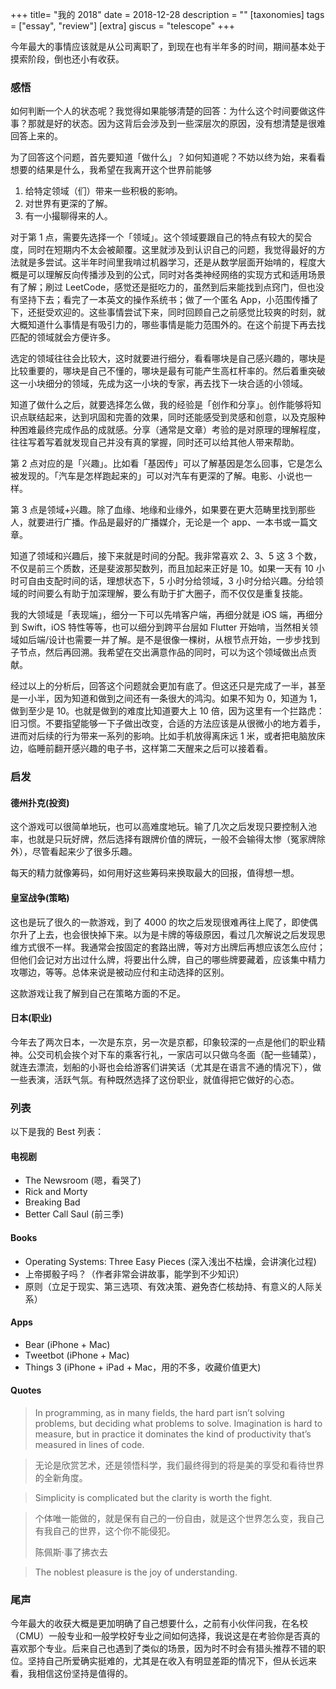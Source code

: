 +++
title= "我的 2018"
date = 2018-12-28
description = ""
[taxonomies]
tags = ["essay", "review"]
[extra]
giscus = "telescope"
+++

今年最大的事情应该就是从公司离职了，到现在也有半年多的时间，期间基本处于摸索阶段，倒也还小有收获。

### 感悟

如何判断一个人的状态呢？我觉得如果能够清楚的回答：为什么这个时间要做这件事？那就是好的状态。因为这背后会涉及到一些深层次的原因，没有想清楚是很难回答上来的。

为了回答这个问题，首先要知道「做什么」？如何知道呢？不妨以终为始，来看看想要的结果是什么，我希望在我离开这个世界前能够

1. 给特定领域（们）带来一些积极的影响。
2. 对世界有更深的了解。
3. 有一小撮聊得来的人。

对于第 1 点，需要先选择一个「领域」。这个领域要跟自己的特点有较大的契合度，同时在短期内不太会被颠覆。这里就涉及到认识自己的问题，我觉得最好的方法就是多尝试。这半年时间里我啃过机器学习，还是从数学层面开始啃的，程度大概是可以理解反向传播涉及到的公式，同时对各类神经网络的实现方式和适用场景有了解；刷过 LeetCode，感觉还是挺吃力的，虽然到后来能找到点窍门，但也没有坚持下去；看完了一本英文的操作系统书；做了一个匿名 App，小范围传播了下，还挺受欢迎的。这些事情尝试下来，同时回顾自己之前感觉比较爽的时刻，就大概知道什么事情是有吸引力的，哪些事情是能力范围外的。在这个前提下再去找匹配的领域就会方便许多。

选定的领域往往会比较大，这时就要进行细分，看看哪块是自己感兴趣的，哪块是比较重要的，哪块是自己不懂的，哪块是最有可能产生高杠杆率的。然后着重突破这一小块细分的领域，先成为这一小块的专家，再去找下一块合适的小领域。

知道了做什么之后，就要选择怎么做，我的经验是「创作和分享」。创作能够将知识点联结起来，达到巩固和完善的效果，同时还能感受到灵感和创意，以及克服种种困难最终完成作品的成就感。分享（通常是文章）考验的是对原理的理解程度，往往写着写着就发现自己并没有真的掌握，同时还可以给其他人带来帮助。

第 2 点对应的是「兴趣」。比如看「基因传」可以了解基因是怎么回事，它是怎么被发现的。「汽车是怎样跑起来的」可以对汽车有更深的了解。电影、小说也一样。

第 3 点是领域+兴趣。除了血缘、地缘和业缘外，如果要在更大范畴里找到那些人，就要进行广播。作品是最好的广播媒介，无论是一个 app、一本书或一篇文章。

知道了领域和兴趣后，接下来就是时间的分配。我非常喜欢 2、3、5 这 3 个数，不仅是前三个质数，还是斐波那契数列，而且加起来正好是 10。如果一天有 10 小时可自由支配时间的话，理想状态下，5 小时分给领域，3 小时分给兴趣。分给领域的时间要么有助于加深理解，要么有助于扩大圈子，而不仅仅是重复技能。

我的大领域是「表现端」，细分一下可以先啃客户端，再细分就是 iOS 端，再细分到 Swift，iOS 特性等等，也可以细分到跨平台层如 Flutter 开始啃，当然相关领域如后端/设计也需要一并了解。是不是很像一棵树，从根节点开始，一步步找到子节点，然后再回溯。我希望在交出满意作品的同时，可以为这个领域做出点贡献。

经过以上的分析后，回答这个问题就会更加有底了。但这还只是完成了一半，甚至是一小半，因为知道和做到之间还有一条很大的鸿沟。如果不知为 0，知道为 1，做到至少是 10。也就是做到的难度比知道要大上 10 倍，因为这里有一个拦路虎：旧习惯。不要指望能够一下子做出改变，合适的方法应该是从很微小的地方着手，进而对后续的行为带来一系列的影响。比如手机放得离床远 1 米，或者把电脑放床边，临睡前翻开感兴趣的电子书，这样第二天醒来之后可以接着看。

### 启发

#### 德州扑克(投资)

这个游戏可以很简单地玩，也可以高难度地玩。输了几次之后发现只要控制入池率，也就是只玩好牌，然后选择有跟牌价值的牌玩，一般不会输得太惨（冤家牌除外），尽管看起来少了很多乐趣。

每天的精力就像筹码，如何用好这些筹码来换取最大的回报，值得想一想。

#### 皇室战争(策略)

这也是玩了很久的一款游戏，到了 4000 的坎之后发现很难再往上爬了，即使偶尔升了上去，也会很快掉下来。以为是卡牌的等级原因，看过几次解说之后发现思维方式很不一样。我通常会按固定的套路出牌，等对方出牌后再想应该怎么应付；但他们会记对方出过什么牌，将要出什么牌，自己的哪些牌要藏着，应该集中精力攻哪边，等等。总体来说是被动应付和主动选择的区别。

这款游戏让我了解到自己在策略方面的不足。

#### 日本(职业)

今年去了两次日本，一次是东京，另一次是京都，印象较深的一点是他们的职业精神。公交司机会挨个对下车的乘客行礼，一家店可以只做乌冬面（配一些辅菜），就连去漂流，划船的小哥也会给游客们讲笑话（尤其是在语言不通的情况下），做一些表演，活跃气氛。有种既然选择了这份职业，就值得把它做好的心态。

### 列表

以下是我的 Best 列表：

#### 电视剧

- The Newsroom (嗯，看哭了)
- Rick and Morty
- Breaking Bad
- Better Call Saul (前三季)

#### Books

- Operating Systems: Three Easy Pieces (深入浅出不枯燥，会讲演化过程)
- 上帝掷骰子吗？（作者非常会讲故事，能学到不少知识）
- 原则（立足于现实、第三选项、有效决策、避免杏仁核劫持、有意义的人际关系）

#### Apps

- Bear (iPhone + Mac)
- Tweetbot (iPhone + Mac)
- Things 3 (iPhone + iPad + Mac，用的不多，收藏价值更大)

#### Quotes

> In programming, as in many fields, the hard part isn’t solving problems, but deciding what problems to solve. Imagination is hard to measure, but in practice it dominates the kind of productivity that’s measured in lines of code.

> 无论是欣赏艺术，还是领悟科学，我们最终得到的将是美的享受和看待世界的全新角度。

> Simplicity is complicated but the clarity is worth the fight.

> 个体唯一能做的，就是保有自己的一份自由，就是这个世界怎么变，我自己有我自己的世界，这个你不能侵犯。
>
> 陈佩斯·事了拂衣去

> The noblest pleasure is the joy of understanding.

### 尾声

今年最大的收获大概是更加明确了自己想要什么，之前有小伙伴问我，在名校（CMU）一般专业和一般学校好专业之间如何选择，我说这是在考验你是否真的喜欢那个专业。后来自己也遇到了类似的场景，因为时不时会有猎头推荐不错的职位。坚持自己所爱确实挺难的，尤其是在收入有明显差距的情况下，但从长远来看，我相信这份坚持是值得的。

